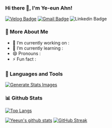 ### Hi there 👋, I'm Ye-eun Ahn!

[![Velog Badge](http://img.shields.io/badge/-Velog%20-black?style=flat-&logo=velog&link=https://velog.io/@dksdpdms520/)](https://velog.io/@dksdpdms520)
[![Gmail Badge](https://img.shields.io/badge/Gmail-d14836?style=flat-&logo=Gmail&logoColor=white&link=mailto:dksdpdms520@gmail.com)](mailto:dksdpdms520@gmail.com)
![Linkedin Badge](https://img.shields.io/badge/-LinkedIn-blue?style=flat-&logo=Linkedin&logoColor=white)

### 🧐 More About Me
- 🔭 I’m currently working on :
- 🌱 I’m currently learning :
- 😄 Pronouns : 
- ⚡ Fun fact : 

### 🔨 Languages and Tools

[![Generate Stats Images](https://github.com/rahul-jha98/github-stats-transparent/actions/workflows/main.yml/badge.svg)](https://github.com/rahul-jha98/github-stats-transparent/actions/workflows/main.yml)

 ### 📊 Github Stats
 
[![Top Langs](https://github-readme-stats.vercel.app/api/top-langs/?username=dksdpdms520&layout=compact)](https://github.com/anuraghazra/github-readme-stats)


[![Yeeun's github stats](https://github-readme-stats.vercel.app/api?username=dksdpdms520&show_icons=true&theme=dark)](https://github.com/anuraghazra/github-readme-stats)
[![GitHub Streak](https://github-readme-streak-stats.herokuapp.com/?user=dksdpdms520&theme=dark)](https://git.io/streak-stats)
